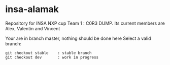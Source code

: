 # insa-alamak

Repository for INSA NXP cup Team 1 : C0R3 DUMP. Its current members are Alex, Valentin and Vincent

Your are in branch master, nothing should be done here
Select a valid branch:

	git checkout stable    : stable branch
	git checkout dev       : work in progress

